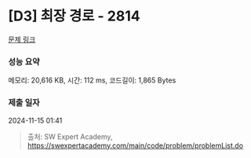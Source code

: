 # [D3] 최장 경로 - 2814 

[문제 링크](https://swexpertacademy.com/main/code/problem/problemDetail.do?contestProbId=AV7GOPPaAeMDFAXB) 

### 성능 요약

메모리: 20,616 KB, 시간: 112 ms, 코드길이: 1,865 Bytes

### 제출 일자

2024-11-15 01:41



> 출처: SW Expert Academy, https://swexpertacademy.com/main/code/problem/problemList.do